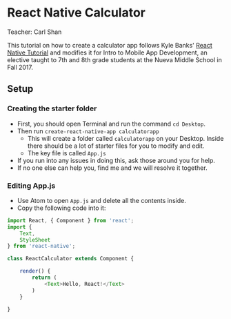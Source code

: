 # React Native Calculator
Teacher: Carl Shan

This tutorial on how to create a calculator app follows Kyle Banks' [React Native Tutorial](https://kylewbanks.com/blog/react-native-tutorial-part-1-hello-react) and modifies it for Intro to Mobile App Development, an elective taught to 7th and 8th grade students at the Nueva Middle School in Fall 2017.

## Setup

### Creating the starter folder
* First, you should open Terminal and run the command `cd Desktop`.
* Then run `create-react-native-app calculatorapp`
	* This will create a folder called `calculatorapp` on your Desktop. Inside there should be a lot of starter files for you to modify and edit.
	* The key file is called `App.js`
* If you run into any issues in doing this, ask those around you for help. 
* If no one else can help you, find me and we will resolve it together.

### Editing App.js
* Use Atom to open `App.js` and delete all the contents inside.
* Copy the following code into it:

```javascript
import React, { Component } from 'react';
import {
    Text,
    StyleSheet
} from 'react-native';

class ReactCalculator extends Component {

    render() {
        return (
            <Text>Hello, React!</Text>
        )
    }

}
```